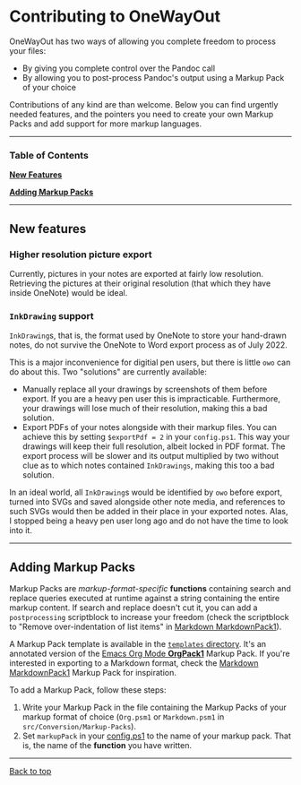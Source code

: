 # Contributing to OneWayOut

OneWayOut has two ways of allowing you complete freedom to process your files:

* By giving you complete control over the Pandoc call
* By allowing you to post-process Pandoc's output using a Markup Pack of your choice

Contributions of any kind are than welcome. Below you can find urgently needed features, and the pointers you need to create your own Markup Packs and add support for more markup languages.

---

### Table of Contents

[**New Features**](#new-features)

[**Adding Markup Packs**](#adding-markup-packs)

-----

## New features

### Higher resolution picture export

Currently, pictures in your notes are exported at fairly low resolution. Retrieving the pictures at their original resolution (that which they have inside OneNote) would be ideal.

### `InkDrawing` support

`InkDrawing`s, that is, the format used by OneNote to store your hand-drawn notes, do not survive the OneNote to Word export process as of July 2022.

This is a major inconvenience for digitial pen users, but there is little `owo` can do about this. Two "solutions" are currently available:

* Manually replace all your drawings by screenshots of them before export. If you are a heavy pen user this is impracticable. Furthermore, your drawings will lose much of their resolution, making this a bad solution.
* Export PDFs of your notes alongside with their markup files. You can achieve this by setting `$exportPdf = 2` in your `config.ps1`. This way your drawings will keep their full resolution, albeit locked in PDF format. The export process will be slower and its output multiplied by two without clue as to which notes contained `InkDrawings`, making this too a bad solution.

In an ideal world, all `InkDrawing`s would be identified by `owo` before export, turned into SVGs and saved alongside other note media, and references to such SVGs would then be added in their place in your exported notes. Alas, I stopped being a heavy pen user long ago and do not have the time to look into it.

---

## Adding Markup Packs

Markup Packs are *markup-format-specific* **functions** containing search and replace queries executed at runtime against a string containing the entire markup content. If search and replace doesn't cut it, you can add a `postprocessing` scriptblock to increase your freedom (check the scriptblock to "Remove over-indentation of list items" in [Markdown MarkdownPack1](https://github.com/alopezrivera/owo/blob/master/src/Conversion/Markup-Packs/Markdown.psm1)).

A Markup Pack template is available in the [`templates` directory](https://github.com/alopezrivera/owo/tree/master/templates). It's an annotated version of the [Emacs Org Mode **OrgPack1**](https://github.com/alopezrivera/owo/blob/master/src/Conversion/Markup-Packs/Org.psm1) Markup Pack. If you're interested in exporting to a Markdown format, check the [Markdown MarkdownPack1](https://github.com/alopezrivera/owo/blob/master/src/Conversion/Markup-Packs/Markdown.psm1) Markup Pack for inspiration.

To add a Markup Pack, follow these steps:

1. Write your Markup Pack in the file containing the Markup Packs of your markup format of choice (`Org.psm1` or `Markdown.psm1` in `src/Conversion/Markup-Packs`). 
2. Set `markupPack` in your [config.ps1](https://github.com/alopezrivera/owo/blob/6ec09267553cec5848c02fa2f20531185b2b2289/config_example.ps1) to the name of your markup pack. That is, the name of the **function** you have written.


---

[Back to top](#contributing-to-onewayout)
